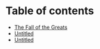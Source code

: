 # Table of contents

* [The Fall of the Greats](README.md)
* [Untitled](untitled-1.md)
* [Untitled](untitled.md)

